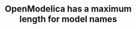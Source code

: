 ---
layout: post
title:  "OpenModelica has a maximum length for model names"
description: >
    Wenn du plagiierst, mach es wenigstens richtig! Die meisten Internetbeispiele für Mergesort in Java sind viel zu kompliziert geschrieben für einen Anfänger.
    Mit diesem Post will ich eine bessere Option anbieten - hoffentlich für das Verstehen des Algorithmus, zumindest aber für das Plagiieren.
ref: mergesort
lang: de
categories:
    - teaching
    - java
---